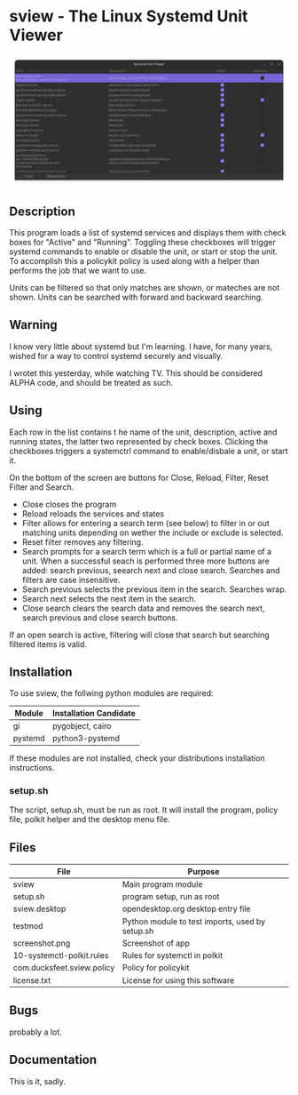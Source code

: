 # sview - The Linux Systemd Unit Viewer

![Screenshot](screenshot.png)

## Description
This program loads a list of systemd services and displays them with check boxes for "Active" and "Running". Toggling these checkboxes will trigger systemd commands to enable or disable the unit, or start or stop the unit. To accomplish this a policykit policy is used along with a helper than performs the job that we want to use. 

Units can be filtered so that only matches are shown, or mateches are not shown. Units can be searched with forward and backward searching. 

## Warning

I know very little about systemd but I'm learning. I have, for many years, wished for a way to control systemd securely and visually. 

I wrotet this yesterday, while watching TV. This should be considered ALPHA code, and should be treated as such. 

## Using
Each row in the list contains t he name of the unit, description, active and running states, the latter two represented by check boxes. Clicking the checkboxes triggers a systemctrl command to enable/disbale a unit, or start it. 

On the bottom of the screen are buttons for Close, Reload, Filter, Reset Filter and Search. 

* Close closes the program
* Reload reloads the services and states
* Filter allows for entering a search term (see below) to filter in or out matching units depending 
on wether the include or exclude is selected.
* Reset filter removes any filtering.
* Search prompts for a search term which is a full or partial name of a unit. When a successful seach is performed three more buttons are added: search previous, seearch next and close search. Searches and filters are case insensitive. 
* Search previous selects the previous item in the search. Searches wrap. 
* Search next selects the next item in the search. 
* Close search clears the search data and removes the search next, search previous and close search buttons. 

If an open search is active, filtering will close that search but searching filtered items is valid.

## Installation
To use sview, the follwing python modules are required: 

|Module   |Installation Candidate|
|---------|----------------------|
|    gi   | pygobject, cairo     |
| pystemd | python3-pystemd      |


If these modules are not installed, check your distributions installation instructions.

### setup.sh
The script, setup.sh, must be run as root. It will install the program, policy file, polkit helper and the desktop menu file. 


## Files 

| File                     | Purpose                                        |
|--------------------------|------------------------------------------------|
|sview                     | Main program module                            |
|setup.sh                  | program setup, run as root                     |
|sview.desktop             | opendesktop.org desktop entry file             |
|testmod                   | Python module to test imports, used by setup.sh|
|screenshot.png            | Screenshot of app                              |
|10-systemctl-polkit.rules | Rules for systemctl in polkit                  |
|com.ducksfeet.sview.policy| Policy for policykit                           |
|license.txt               | License for using this software                |

## Bugs 
probably a lot. 

## Documentation
This is it, sadly.
